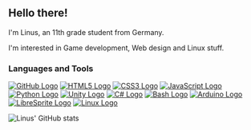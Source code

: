 ## Hello there!

I'm Linus, an 11th grade student from Germany.

I'm interested in Game development, Web design and Linux stuff.

### Languages and Tools

[![GitHub Logo](https://img.shields.io/badge/-GitHub-181717?style=for-the-badge&logo=GitHub&logoColor=white)](https://github.com/)
[![HTML5 Logo](https://img.shields.io/badge/-HTML5-E34F26?style=for-the-badge&logo=HTML5&logoColor=white)](https://developer.mozilla.org/en-US/docs/Web/Guide/HTML/HTML5)
[![CSS3 Logo](https://img.shields.io/badge/-CSS3-1572B6?style=for-the-badge&logo=CSS3&logoColor=white)](https://developer.mozilla.org/en-US/docs/Web/CSS/CSS3)
[![JavaScript Logo](https://img.shields.io/badge/-JavaScript-F7DF1E?style=for-the-badge&logo=JavaScript&logoColor=white)](https://developer.mozilla.org/en-US/docs/Web/JavaScript)
[![Python Logo](https://img.shields.io/badge/-Python-3776AB?style=for-the-badge&logo=Python&logoColor=white)](https://www.python.org/)
[![Unity Logo](https://img.shields.io/badge/-Unity-000000?style=for-the-badge&logo=Unity&logoColor=white)](https://unity.com/)
[![C# Logo](https://img.shields.io/badge/-C%23-239120?style=for-the-badge&logo=C-sharp&logoColor=white)](https://docs.microsoft.com/en-us/dotnet/csharp/)
[![Bash Logo](https://img.shields.io/badge/-Bash-4EAA25?style=for-the-badge&logo=GNU%20Bash&logoColor=white)](https://www.gnu.org/software/bash/)
[![Arduino Logo](https://img.shields.io/badge/-Arduino-00979D?style=for-the-badge&logo=Arduino&logoColor=white)](https://www.arduino.cc/)
[![LibreSprite Logo](https://img.shields.io/badge/-LibreSprite-FAA818?style=for-the-badge&logo=LibreSprite&logoColor=white)](https://libresprite.github.io/)
[![Linux Logo](https://img.shields.io/badge/-Linux-FCC624?style=for-the-badge&logo=Linux&logoColor=black)](https://www.linux.org/)

![Linus' GitHub stats](https://github-readme-stats.vercel.app/api?username=Lich-Corals&show_icons=true&theme=dracula)


